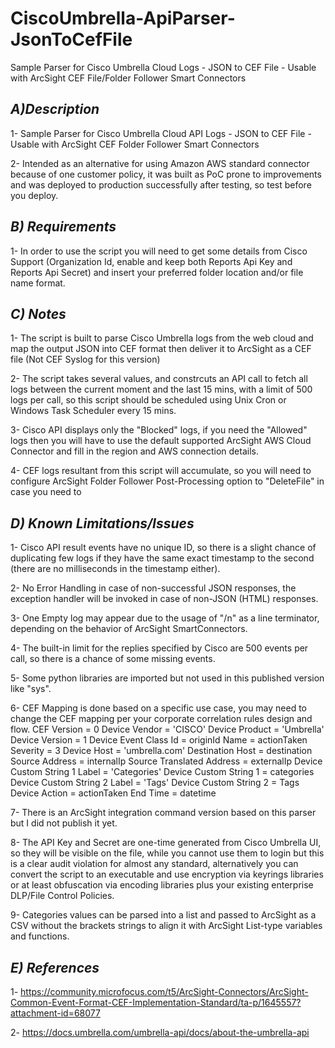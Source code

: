 # CiscoUmbrella-ApiParser-JsonToCefFile
 Sample Parser for Cisco Umbrella Cloud Logs - JSON to CEF File - Usable with ArcSight CEF File/Folder Follower Smart Connectors

## _A)Description_

1- Sample Parser for Cisco Umbrella Cloud API Logs - JSON to CEF File - Usable with ArcSight CEF Folder Follower Smart Connectors

2- Intended as an alternative for using Amazon AWS standard connector because of one customer policy, it was built as PoC prone to improvements and was deployed to production successfully after testing, so test before you deploy.


## _B) Requirements_

1- In order to use the script you will need to get some details from Cisco Support (Organization Id, enable and keep both Reports Api Key and Reports Api Secret) and insert your preferred folder location and/or file name format.


## _C) Notes_
 
 1- The script is built to parse Cisco Umbrella logs from the web cloud and map the output JSON into CEF format then deliver it to ArcSight as a CEF file (Not CEF Syslog for this version)
 
 2- The script takes several values, and constrcuts an API call to fetch all logs between the current moment and the last 15 mins, with a limit of 500 logs per call, so this script should be scheduled using Unix Cron or Windows Task Scheduler every 15 mins.
 
 3- Cisco API displays only the "Blocked" logs, if you need the "Allowed" logs then you will have to use the default supported ArcSight AWS Cloud Connector and fill in the region and AWS connection details.
 
 4- CEF logs resultant from this script will accumulate, so you will need to configure ArcSight Folder Follower Post-Processing option to "DeleteFile" in case you need to 


## _D) Known Limitations/Issues_


1- Cisco API result events have no unique ID, so there is a slight chance of duplicating few logs if they have the same exact timestamp to the second (there are no milliseconds in the timestamp either).

2- No Error Handling in case of non-successful JSON responses, the exception handler will be invoked in case of non-JSON (HTML) responses.

3- One Empty log may appear due to the usage of "/n" as a line terminator, depending on the behavior of ArcSight SmartConnectors.

4- The built-in limit for the replies specified by Cisco are 500 events per call, so there is a chance of some missing events.

5- Some python libraries are imported but not used in this published version like "sys".

6- CEF Mapping is done based on a specific use case, you may need to change the CEF mapping per your corporate correlation rules design and flow.
CEF Version                     =   0
Device Vendor                   =   'CISCO'
Device Product                  =   'Umbrella'
Device Version                  =   1
Device Event Class Id           =   originId
Name                            =   actionTaken
Severity                        =   3
Device Host                     =   'umbrella.com'
Destination Host                =   destination
Source Address                  =   internalIp
Source Translated Address       =   externalIp
Device Custom String 1 Label    =   'Categories'
Device Custom String 1          =   categories
Device Custom String 2 Label    =   'Tags'
Device Custom String 2          =   Tags
Device Action                   =   actionTaken
End Time                        =   datetime

7- There is an ArcSight integration command version based on this parser but I did not publish it yet.

8- The API Key and Secret are one-time generated from Cisco Umbrella UI, so they will be visible on the file, while you cannot use them to login but this is a clear audit violation for almost any standard, alternatively you can convert the script to an executable and use encryption via keyrings libraries or at least obfuscation via encoding libraries plus your existing enterprise DLP/File Control Policies.

9- Categories values can be parsed into a list and passed to ArcSight as a CSV without the brackets strings to align it with ArcSight List-type variables and functions.

## _E) References_

1- https://community.microfocus.com/t5/ArcSight-Connectors/ArcSight-Common-Event-Format-CEF-Implementation-Standard/ta-p/1645557?attachment-id=68077

2- https://docs.umbrella.com/umbrella-api/docs/about-the-umbrella-api
